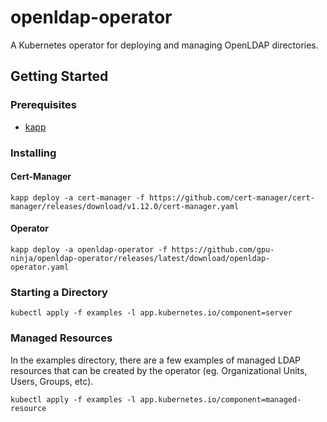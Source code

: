 # openldap-operator

A Kubernetes operator for deploying and managing OpenLDAP directories.

## Getting Started

### Prerequisites

* [kapp](https://carvel.dev/kapp/)

### Installing

#### Cert-Manager

```shell
kapp deploy -a cert-manager -f https://github.com/cert-manager/cert-manager/releases/download/v1.12.0/cert-manager.yaml
```

#### Operator

```shell
kapp deploy -a openldap-operator -f https://github.com/gpu-ninja/openldap-operator/releases/latest/download/openldap-operator.yaml
```

### Starting a Directory

```shell
kubectl apply -f examples -l app.kubernetes.io/component=server
```

### Managed Resources

In the examples directory, there are a few examples of managed LDAP resources that can be created by the operator (eg. Organizational Units, Users, Groups, etc).

```shell
kubectl apply -f examples -l app.kubernetes.io/component=managed-resource
```
